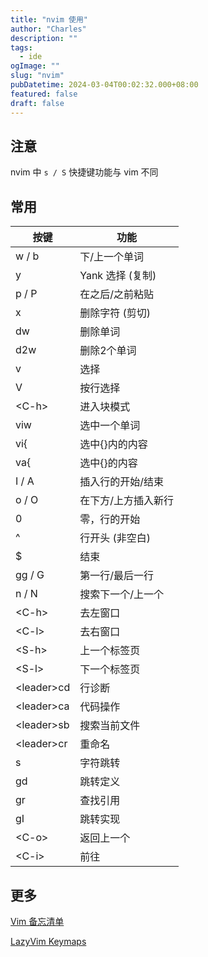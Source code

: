 ```yaml
---
title: "nvim 使用"
author: "Charles"
description: ""
tags:
  - ide
ogImage: ""
slug: "nvim"
pubDatetime: 2024-03-04T00:02:32.000+08:00
featured: false
draft: false
---
```


## 注意

nvim 中 `s / S` 快捷键功能与 vim 不同

## 常用

| 按键        | 功能                |
| ----------- | ------------------- |
| w / b       | 下/上一个单词       |
| y           | Yank 选择 (复制)    |
| p / P       | 在之后/之前粘贴     |
| x           | 删除字符 (剪切)     |
| dw          | 删除单词            |
| d2w         | 删除2个单词         |
| v           | 选择                |
| V           | 按行选择            |
| \<C-h>      | 进入块模式          |
| viw         | 选中一个单词        |
| vi{         | 选中{}内的内容      |
| va{         | 选中{}的内容        |
| I / A       | 插入行的开始/结束   |
| o / O       | 在下方/上方插入新行 |
| 0           | 零，行的开始        |
| ^           | 行开头 (非空白)     |
| $           | 结束                |
| gg / G      | 第一行/最后一行     |
| n / N       | 搜索下一个/上一个   |
| \<C-h>      | 去左窗口            |
| \<C-l>      | 去右窗口            |
| \<S-h>      | 上一个标签页        |
| \<S-l>      | 下一个标签页        |
| \<leader>cd | 行诊断              |
| \<leader>ca | 代码操作            |
| \<leader>sb | 搜索当前文件        |
| \<leader>cr | 重命名              |
| s           | 字符跳转            |
| gd          | 跳转定义            |
| gr          | 查找引用            |
| gI          | 跳转实现            |
| \<C-o>      | 返回上一个          |
| \<C-i>      | 前往                |

## 更多

[Vim 备忘清单](https://wangchujiang.com/reference/docs/vim.html)

[LazyVim Keymaps](https://www.lazyvim.org/keymaps)
